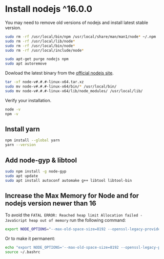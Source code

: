 # Install nodejs ^16.0.0

You may need to remove old versions of nodejs and install latest stable version.

```bash
sudo rm -rf /usr/local/bin/npm /usr/local/share/man/man1/node* ~/.npm
sudo rm -rf /usr/local/lib/node*
sudo rm -rf /usr/local/bin/node*
sudo rm -rf /usr/local/include/node*

sudo apt-get purge nodejs npm
sudo apt autoremove
```

Dowload the latest binary from the [official nodejs site](https://nodejs.org/en/download/).

```bash
tar -xf node-v#.#.#-linux-x64.tar.xz
sudo mv node-v#.#.#-linux-x64/bin/* /usr/local/bin/
sudo mv node-v#.#.#-linux-x64/lib/node_modules/ /usr/local/lib/
```

Verify your installation.

```bash
node -v
npm -v
```

## Install yarn

```bash
npm install --global yarn
yarn --version
```

## Add node-gyp & libtool

```bash
sudo npm install -g node-gyp
sudo apt update
sudo apt install autoconf automake g++ libtool libtool-bin
```

## Increase the Max Memory for Node and for nodejs version newer than 16

To avoid the `FATAL ERROR: Reached heap limit Allocation failed - JavaScript heap out of memory` run the following command:

```bash
export NODE_OPTIONS="--max-old-space-size=8192 --openssl-legacy-provider"
```

Or to make it permanent:

```bash
echo "export NODE_OPTIONS='--max-old-space-size=8192 --openssl-legacy-provider'" >> ~/.bashrc
source ~/.bashrc
```
